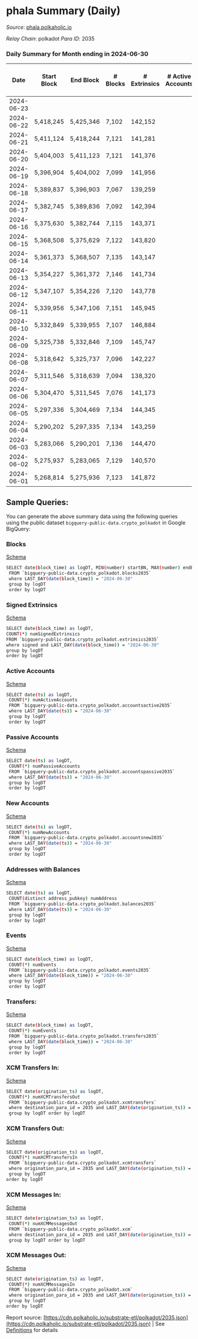 # phala Summary (Daily)

_Source_: [phala.polkaholic.io](https://phala.polkaholic.io)

*Relay Chain*: polkadot
*Para ID*: 2035



### Daily Summary for Month ending in 2024-06-30


| Date    | Start Block | End Block | # Blocks | # Extrinsics | # Active Accounts | # Passive Accounts | # New Accounts | # Addresses | # Events  | # Transfers ($USD) | # XCM Transfers In ($USD) | # XCM Transfers Out ($USD) | # XCM In | # XCM Out | Issues |
|---------|-------------|-----------|----------|--------------|-------------------|--------------------|----------------|-------------|-----------|--------------------|---------------------------|----------------------------|----------|-----------|--------|
| 2024-06-23 |  |  |  |  |  |  |  |  |  |   |   |   |  |  |  |
| 2024-06-22 | 5,418,245 | 5,425,346 | 7,102 | 142,152 |  |  |  | 5,470 | 2,176,679 | 139,160 ($136,008.18) |   |   |  |  |  |
| 2024-06-21 | 5,411,124 | 5,418,244 | 7,121 | 141,281 |  |  |  | 5,467 | 2,154,808 | 136,539 ($63,782.89) |   |   |  |  |  |
| 2024-06-20 | 5,404,003 | 5,411,123 | 7,121 | 141,376 |  |  |  | 5,467 | 2,156,843 | 135,613 ($66,688.30) |   |   |  |  |  |
| 2024-06-19 | 5,396,904 | 5,404,002 | 7,099 | 141,956 |  |  |  | 5,468 | 2,171,358 | 137,884 ($44,916.48) |   |   |  |  |  |
| 2024-06-18 | 5,389,837 | 5,396,903 | 7,067 | 139,259 |  |  |  | 5,469 | 2,126,464 | 134,655 ($274,278.18) |   |   |  |  |  |
| 2024-06-17 | 5,382,745 | 5,389,836 | 7,092 | 142,394 |  |  |  | 5,473 | 2,173,497 | 138,091 ($44,771.52) |   |   |  |  |  |
| 2024-06-16 | 5,375,630 | 5,382,744 | 7,115 | 143,371 |  |  |  | 5,468 | 2,191,735 | 140,068 ($22,321.67) |   |   |  |  |  |
| 2024-06-15 | 5,368,508 | 5,375,629 | 7,122 | 143,820 |  |  |  | 5,466 | 2,196,952 | 140,446 ($70,661.16) |   |   |  |  |  |
| 2024-06-14 | 5,361,373 | 5,368,507 | 7,135 | 143,147 |  |  |  | 5,461 | 2,185,090 | 139,445 ($104,595.58) |   |   |  |  |  |
| 2024-06-13 | 5,354,227 | 5,361,372 | 7,146 | 141,734 |  |  |  | 5,460 | 2,158,998 | 137,547 ($257,510.33) |   |   |  |  |  |
| 2024-06-12 | 5,347,107 | 5,354,226 | 7,120 | 143,778 |  |  |  | 5,428 | 2,209,315 | 141,905 ($231,389.02) |   |   |  |  |  |
| 2024-06-11 | 5,339,956 | 5,347,106 | 7,151 | 145,945 |  |  |  | 5,416 | 2,228,614 | 142,117 ($336,952.05) |   |   |  |  |  |
| 2024-06-10 | 5,332,849 | 5,339,955 | 7,107 | 146,884 |  |  |  | 5,412 | 2,228,077 | 140,572 ($193,531.53) |   |   |  |  |  |
| 2024-06-09 | 5,325,738 | 5,332,846 | 7,109 | 145,747 |  |  |  | 5,409 | 2,218,636 | 140,339 ($141,611.32) |   |   |  |  |  |
| 2024-06-08 | 5,318,642 | 5,325,737 | 7,096 | 142,227 |  |  |  | 5,404 | 2,174,974 | 138,213 ($54,348.16) |   |   |  |  |  |
| 2024-06-07 | 5,311,546 | 5,318,639 | 7,094 | 138,320 |  |  |  | 5,404 | 2,113,070 | 133,741 ($189,232.46) |   |   |  |  |  |
| 2024-06-06 | 5,304,470 | 5,311,545 | 7,076 | 141,173 |  |  |  | 5,399 | 2,161,055 | 137,484 ($359,153.06) |   |   |  |  |  |
| 2024-06-05 | 5,297,336 | 5,304,469 | 7,134 | 144,345 |  |  |  | 5,391 | 2,214,418 | 141,702 ($294,271.97) |   |   |  |  |  |
| 2024-06-04 | 5,290,202 | 5,297,335 | 7,134 | 143,259 |  |  |  | 5,383 | 2,198,989 | 140,321 ($769,973.62) |   |   |  |  |  |
| 2024-06-03 | 5,283,066 | 5,290,201 | 7,136 | 144,470 |  |  |  | 5,373 | 2,212,264 | 141,010 ($102,884.21) |   |   |  |  |  |
| 2024-06-02 | 5,275,937 | 5,283,065 | 7,129 | 140,570 |  |  |  | 5,374 | 2,149,152 | 135,271 ($26,680.79) |   |   |  |  |  |
| 2024-06-01 | 5,268,814 | 5,275,936 | 7,123 | 141,872 |  |  |  | 5,373 | 2,191,702 | 140,083 ($9,056,844.97) |   |   |  |  |  |

## Sample Queries:
You can generate the above summary data using the following queries using the public dataset `bigquery-public-data.crypto_polkadot` in Google BigQuery:


### Blocks 

[Schema](https://github.com/colorfulnotion/substrate-etl/blob/main/schema/blocks.json)

```bash
SELECT date(block_time) as logDT, MIN(number) startBN, MAX(number) endBN, COUNT(*) numBlocks 
 FROM `bigquery-public-data.crypto_polkadot.blocks2035`  
 where LAST_DAY(date(block_time)) = "2024-06-30" 
 group by logDT 
 order by logDT
```

### Signed Extrinsics 

[Schema](https://github.com/colorfulnotion/substrate-etl/blob/main/schema/extrinsics.json)

```bash
SELECT date(block_time) as logDT, 
COUNT(*) numSignedExtrinsics 
FROM `bigquery-public-data.crypto_polkadot.extrinsics2035`  
where signed and LAST_DAY(date(block_time)) = "2024-06-30" 
group by logDT 
order by logDT
```

### Active Accounts 

[Schema](https://github.com/colorfulnotion/substrate-etl/blob/main/schema/accountsactive.json)

```bash
SELECT date(ts) as logDT, 
 COUNT(*) numActiveAccounts 
 FROM `bigquery-public-data.crypto_polkadot.accountsactive2035` 
 where LAST_DAY(date(ts)) = "2024-06-30" 
 group by logDT 
 order by logDT
```

### Passive Accounts 

[Schema](https://github.com/colorfulnotion/substrate-etl/blob/main/schema/accountspassive.json)

```bash
SELECT date(ts) as logDT, 
 COUNT(*) numPassiveAccounts 
 FROM `bigquery-public-data.crypto_polkadot.accountspassive2035` 
 where LAST_DAY(date(ts)) = "2024-06-30" 
 group by logDT 
 order by logDT
```

### New Accounts 

[Schema](https://github.com/colorfulnotion/substrate-etl/blob/main/schema/accountsnew.json)

```bash
SELECT date(ts) as logDT, 
 COUNT(*) numNewAccounts 
 FROM `bigquery-public-data.crypto_polkadot.accountsnew2035` 
 where LAST_DAY(date(ts)) = "2024-06-30" 
 group by logDT
 order by logDT
```

### Addresses with Balances 

[Schema](https://github.com/colorfulnotion/substrate-etl/blob/main/schema/balances.json)

```bash
SELECT date(ts) as logDT,
 COUNT(distinct address_pubkey) numAddress 
 FROM `bigquery-public-data.crypto_polkadot.balances2035` 
 where LAST_DAY(date(ts)) = "2024-06-30" 
 group by logDT 
 order by logDT
```

### Events 

[Schema](https://github.com/colorfulnotion/substrate-etl/blob/main/schema/events.json)

```bash
SELECT date(block_time) as logDT, 
 COUNT(*) numEvents 
 FROM `bigquery-public-data.crypto_polkadot.events2035` 
 where LAST_DAY(date(block_time)) = "2024-06-30" 
 group by logDT 
 order by logDT
```

### Transfers:

[Schema](https://github.com/colorfulnotion/substrate-etl/blob/main/schema/transfers.json)

```bash
SELECT date(block_time) as logDT, 
 COUNT(*) numEvents 
 FROM `bigquery-public-data.crypto_polkadot.transfers2035` 
 where LAST_DAY(date(block_time)) = "2024-06-30" 
 group by logDT 
 order by logDT
```

### XCM Transfers In: 

[Schema](https://github.com/colorfulnotion/substrate-etl/blob/main/schema/xcmtransfers.json)

```bash
SELECT date(origination_ts) as logDT, 
 COUNT(*) numXCMTransfersOut 
 FROM `bigquery-public-data.crypto_polkadot.xcmtransfers` 
 where destination_para_id = 2035 and LAST_DAY(date(origination_ts)) = "2024-06-30" 
 group by logDT order by logDT
```

### XCM Transfers Out: 

[Schema](https://github.com/colorfulnotion/substrate-etl/blob/main/schema/xcmtransfers.json)

```bash
SELECT date(origination_ts) as logDT, 
 COUNT(*) numXCMTransfersIn 
 FROM `bigquery-public-data.crypto_polkadot.xcmtransfers` 
 where origination_para_id = 2035 and LAST_DAY(date(origination_ts)) = "2024-06-30" 
 group by logDT 
order by logDT
```

### XCM Messages In: 

[Schema](https://github.com/colorfulnotion/substrate-etl/blob/main/schema/xcm.json)

```bash
SELECT date(origination_ts) as logDT, 
 COUNT(*) numXCMMessagesOut 
 FROM `bigquery-public-data.crypto_polkadot.xcm` 
 where destination_para_id = 2035 and LAST_DAY(date(origination_ts)) = "2024-06-30" 
 group by logDT order by logDT
```

### XCM Messages Out: 

[Schema](https://github.com/colorfulnotion/substrate-etl/blob/main/schema/xcm.json)

```bash
SELECT date(origination_ts) as logDT, 
 COUNT(*) numXCMMessagesIn 
 FROM `bigquery-public-data.crypto_polkadot.xcm` 
 where origination_para_id = 2035 and LAST_DAY(date(origination_ts)) = "2024-06-30" 
 group by logDT 
order by logDT
```


Report source: [https://cdn.polkaholic.io/substrate-etl/polkadot/2035.json](https://cdn.polkaholic.io/substrate-etl/polkadot/2035.json) | See [Definitions](/DEFINITIONS.md) for details
